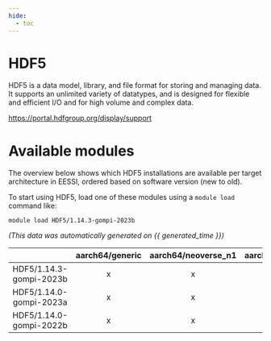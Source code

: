 ```yaml
---
hide:
  - toc
---
```


HDF5
====


HDF5 is a data model, library, and file format for storing and managing data. It supports an unlimited variety of datatypes, and is designed for flexible and efficient I/O and for high volume and complex data.

https://portal.hdfgroup.org/display/support
# Available modules


The overview below shows which HDF5 installations are available per target architecture in EESSI, ordered based on software version (new to old).

To start using HDF5, load one of these modules using a `module load` command like:

```shell
module load HDF5/1.14.3-gompi-2023b
```

*(This data was automatically generated on {{ generated_time }})*  

| |aarch64/generic|aarch64/neoverse_n1|aarch64/neoverse_v1|x86_64/generic|x86_64/amd/zen2|x86_64/amd/zen3|x86_64/amd/zen4|x86_64/intel/haswell|x86_64/intel/sapphire_rapids|x86_64/intel/skylake_avx512|
| :---: | :---: | :---: | :---: | :---: | :---: | :---: | :---: | :---: | :---: | :---: |
|HDF5/1.14.3-gompi-2023b|x|x|x|x|x|x|x|x|-|x|
|HDF5/1.14.0-gompi-2023a|x|x|x|x|x|x|x|x|-|x|
|HDF5/1.14.0-gompi-2022b|x|x|x|x|x|x|-|x|-|x|
